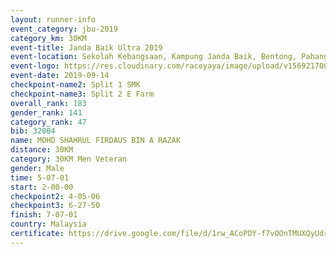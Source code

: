 ```yaml
---
layout: runner-info 
event_category: jbu-2019 
category_km: 30KM 
event-title: Janda Baik Ultra 2019
event-location: Sekolah Kebangsaan, Kampung Janda Baik, Bentong, Pahang, Malaysia 
event-logo: https://res.cloudinary.com/raceyaya/image/upload/v1569217009/logo/janda-baik_vch1pc.jpg 
event-date: 2019-09-14 
checkpoint-name2: Split 1 SMK 
checkpoint-name3: Split 2 E Farm 
overall_rank: 183
gender_rank: 141
category_rank: 47
bib: 32004
name: MOHD SHAHRUL FIRDAUS BIN A RAZAK
distance: 30KM
category: 30KM Men Veteran
gender: Male
time: 5-07-01
start: 2-00-00
checkpoint2: 4-05-06
checkpoint3: 6-27-50
finish: 7-07-01
country: Malaysia
certificate: https://drive.google.com/file/d/1rw_ACoPDY-f7vOOnTMUXQyUdrw8x2VA8/view?usp=sharing
---
```

